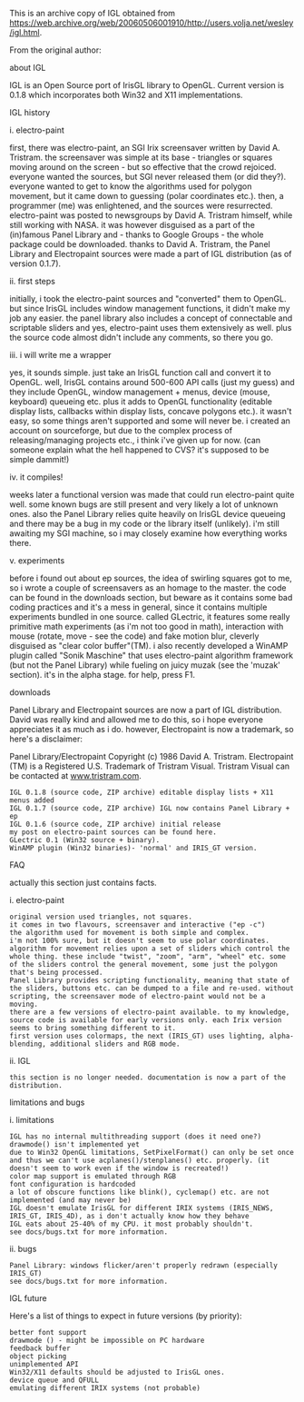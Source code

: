This is an archive copy of IGL obtained from https://web.archive.org/web/20060506001910/http://users.volja.net/wesley/igl.html.

From the original author:

about IGL

IGL is an Open Source port of IrisGL library to OpenGL.
Current version is 0.1.8 which incorporates both Win32 and X11 implementations.

IGL history

i. electro-paint

first, there was electro-paint, an SGI Irix screensaver written by David A. Tristram. the screensaver was simple at its base - triangles or squares moving around on the screen - but so effective that the crowd rejoiced.
everyone wanted the sources, but SGI never released them (or did they?). everyone wanted to get to know the algorithms used for polygon movement, but it came down to guessing (polar coordinates etc.).
then, a programmer (me) was enlightened, and the sources were resurrected. electro-paint was posted to newsgroups by David A. Tristram himself, while still working with NASA. it was however disguised as a part of the (in)famous Panel Library and - thanks to Google Groups - the whole package could be downloaded. thanks to David A. Tristram, the Panel Library and Electropaint sources were made a part of IGL distribution (as of version 0.1.7).

ii. first steps

initially, i took the electro-paint sources and "converted" them to OpenGL. but since IrisGL includes window management functions, it didn't make my job any easier. the panel library also includes a concept of connectable and scriptable sliders and yes, electro-paint uses them extensively as well. plus the source code almost didn't include any comments, so there you go.

iii. i will write me a wrapper

yes, it sounds simple. just take an IrisGL function call and convert it to OpenGL. well, IrisGL contains around 500-600 API calls (just my guess) and they include OpenGL, window management + menus, device (mouse, keyboard) queueing etc. plus it adds to OpenGL functionality (editable display lists, callbacks within display lists, concave polygons etc.). it wasn't easy, so some things aren't supported and some will never be.
i created an account on sourceforge, but due to the complex process of releasing/managing projects etc., i think i've given up for now. (can someone explain what the hell happened to CVS? it's supposed to be simple dammit!)

iv. it compiles!

weeks later a functional version was made that could run electro-paint quite well. some known bugs are still present and very likely a lot of unknown ones. also the Panel Library relies quite heavily on IrisGL device queueing and there may be a bug in my code or the library itself (unlikely). i'm still awaiting my SGI machine, so i may closely examine how everything works there.

v. experiments

before i found out about ep sources, the idea of swirling squares got to me, so i wrote a couple of screensavers as an homage to the master. the code can be found in the downloads section, but beware as it contains some bad coding practices and it's a mess in general, since it contains multiple experiments bundled in one source. called GLectric, it features some really primitive math experiments (as i'm not too good in math), interaction with mouse (rotate, move - see the code) and fake motion blur, cleverly disguised as "clear color buffer"(TM).
i also recently developed a WinAMP plugin called "Sonik Maschine" that uses electro-paint algorithm framework (but not the Panel Library) while fueling on juicy muzak (see the 'muzak' section). it's in the alpha stage. for help, press F1.

downloads

Panel Library and Electropaint sources are now a part of IGL distribution. David was really kind and allowed me to do this, so i hope everyone appreciates it as much as i do. however, Electropaint is now a trademark, so here's a disclaimer:

Panel Library/Electropaint Copyright (c) 1986 David A. Tristram. Electropaint (TM) is a Registered U.S. Trademark of Tristram Visual. Tristram Visual can be contacted at www.tristram.com.

    IGL 0.1.8 (source code, ZIP archive) editable display lists + X11 menus added
    IGL 0.1.7 (source code, ZIP archive) IGL now contains Panel Library + ep
    IGL 0.1.6 (source code, ZIP archive) initial release
    my post on electro-paint sources can be found here.
    GLectric 0.1 (Win32 source + binary).
    WinAMP plugin (Win32 binaries)- 'normal' and IRIS_GT version. 

FAQ

actually this section just contains facts.

i. electro-paint

    original version used triangles, not squares.
    it comes in two flavours, screensaver and interactive ("ep -c")
    the algorithm used for movement is both simple and complex.
    i'm not 100% sure, but it doesn't seem to use polar coordinates.
    algorithm for movement relies upon a set of sliders which control the whole thing. these include "twist", "zoom", "arm", "wheel" etc. some of the sliders control the general movement, some just the polygon that's being processed.
    Panel Library provides scripting functionality, meaning that state of the sliders, buttons etc. can be dumped to a file and re-used. without scripting, the screensaver mode of electro-paint would not be a moving.
    there are a few versions of electro-paint available. to my knowledge, source code is available for early versions only. each Irix version seems to bring something different to it.
    first version uses colormaps, the next (IRIS_GT) uses lighting, alpha-blending, additional sliders and RGB mode. 

ii. IGL

    this section is no longer needed. documentation is now a part of the distribution. 

limitations and bugs

i. limitations

    IGL has no internal multithreading support (does it need one?)
    drawmode() isn't implemented yet
    due to Win32 OpenGL limitations, SetPixelFormat() can only be set once and thus we can't use acplanes()/stenplanes() etc. properly. (it doesn't seem to work even if the window is recreated!)
    color map support is emulated through RGB
    font configuration is hardcoded
    a lot of obscure functions like blink(), cyclemap() etc. are not implemented (and may never be)
    IGL doesn't emulate IrisGL for different IRIX systems (IRIS_NEWS, IRIS_GT, IRIS_4D), as i don't actually know how they behave
    IGL eats about 25-40% of my CPU. it most probably shouldn't.
    see docs/bugs.txt for more information. 

ii. bugs

    Panel Library: windows flicker/aren't properly redrawn (especially IRIS_GT)
    see docs/bugs.txt for more information. 

IGL future

Here's a list of things to expect in future versions (by priority):

    better font support
    drawmode () - might be impossible on PC hardware
    feedback buffer
    object picking
    unimplemented API
    Win32/X11 defaults should be adjusted to IrisGL ones.
    device queue and QFULL
    emulating different IRIX systems (not probable) 
